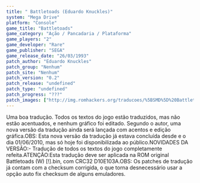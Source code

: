 ```yaml
---
title: " Battletoads (Eduardo Knuckles)"
system: "Mega Drive"
platform: "Console"
game_title: "Battletoads"
game_category: "Ação / Pancadaria / Plataforma"
game_players: "2"
game_developer: "Rare"
game_publisher: "SEGA"
game_release_date: "26/03/1993"
patch_author: "Eduardo Knuckles"
patch_group: "Nenhum"
patch_site: "Nenhum"
patch_version: "0.2"
patch_release: "undefined"
patch_type: "undefined"
patch_progress: "???"
patch_images: ["http://img.romhackers.org/traducoes/%5BSMD%5D%20Battletoads%20-%20Eduardo%20Knuckles%20-%201.png","http://img.romhackers.org/traducoes/%5BSMD%5D%20Battletoads%20-%20Eduardo%20Knuckles%20-%202.png","http://img.romhackers.org/traducoes/%5BSMD%5D%20Battletoads%20-%20Eduardo%20Knuckles%20-%203.png"]
---
```

Uma boa tradução. Todos os textos do jogo estão traduzidos, mas não estão acentuados, e nenhum gráfico foi editado. Segundo o autor, uma nova versão da tradução ainda será lançada com acentos e edição gráfica.OBS: Esta nova versão da tradução já estava concluída desde e o dia 01/06/2010, mas só hoje foi disponibilizada ao público.NOVIDADES DA VERSÃO:- Tradução de todos os textos do jogo completamente refeita.ATENÇÃO:Esta tradução deve ser aplicada na ROM original Battletoads (W) [!].bin, com CRC32 D10E103A.OBS: Os patches de tradução já contam com a checksum corrigida, o que torna desnecessário usar a opção auto fix checksum de alguns emuladores.